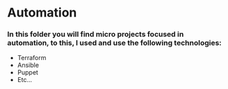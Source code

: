 # Automation
### In this folder you will find micro projects focused in automation, to this, I used and use the following technologies:
- Terraform
- Ansible
- Puppet
- Etc...
